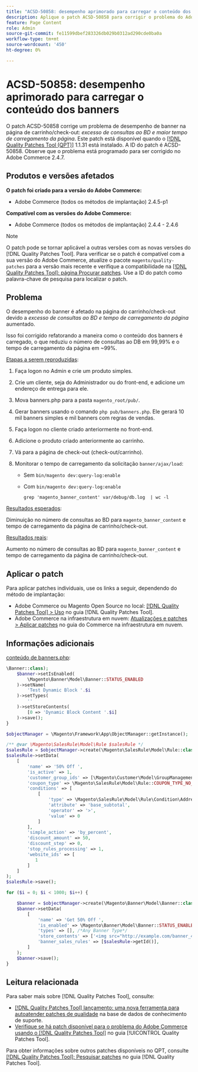 ```yaml
---
title: "ACSD-50858: desempenho aprimorado para carregar o conteúdo dos banners"
description: Aplique o patch ACSD-50858 para corrigir o problema do Adobe Commerce em que o desempenho do banner é afetado na página do carrinho/checkout devido a consultas excessivas de DB e tempo de carregamento da página aumentado.
feature: Page Content
role: Admin
source-git-commit: fe11599dbef283326db029b0312ad290cde0ba0a
workflow-type: tm+mt
source-wordcount: '450'
ht-degree: 0%

---
```


# ACSD-50858: desempenho aprimorado para carregar o conteúdo dos banners

O patch ACSD-50858 corrige um problema de desempenho de banner na página de carrinho/check-out: *excesso de consultas ao BD e maior tempo de carregamento da página*. Este patch está disponível quando o [[!DNL Quality Patches Tool (QPT)]](https://experienceleague.adobe.com/en/docs/commerce-knowledge-base/kb/announcements/commerce-announcements/magento-quality-patches-released-new-tool-to-self-serve-quality-patches) 1.1.31 está instalado. A ID do patch é ACSD-50858. Observe que o problema está programado para ser corrigido no Adobe Commerce 2.4.7.

## Produtos e versões afetados

**O patch foi criado para a versão do Adobe Commerce:**

* Adobe Commerce (todos os métodos de implantação) 2.4.5-p1

**Compatível com as versões do Adobe Commerce:**

* Adobe Commerce (todos os métodos de implantação) 2.4.4 - 2.4.6

>[!NOTE]
>
>O patch pode se tornar aplicável a outras versões com as novas versões do [!DNL Quality Patches Tool]. Para verificar se o patch é compatível com a sua versão do Adobe Commerce, atualize o pacote `magento/quality-patches` para a versão mais recente e verifique a compatibilidade na [[!DNL Quality Patches Tool]: página Procurar patches](https://experienceleague.adobe.com/tools/commerce-quality-patches/index.html). Use a ID do patch como palavra-chave de pesquisa para localizar o patch.

## Problema

O desempenho do banner é afetado na página do carrinho/check-out devido a *excesso de consultas ao BD e tempo de carregamento da página* aumentado.

Isso foi corrigido refatorando a maneira como o conteúdo dos banners é carregado, o que reduziu o número de consultas ao DB em 99,99% e o tempo de carregamento da página em ~99%.

<u>Etapas a serem reproduzidas</u>:

1. Faça logon no Admin e crie um produto simples.
1. Crie um cliente, seja do Administrador ou do front-end, e adicione um endereço de entrega para ele.
1. Mova banners.php para a pasta `magento_root/pub/`.
1. Gerar banners usando o comando `php pub/banners.php`. Ele gerará 10 mil banners simples e mil banners com regras de vendas.
1. Faça logon no cliente criado anteriormente no front-end.
1. Adicione o produto criado anteriormente ao carrinho.
1. Vá para a página de check-out (check-out/carrinho).
1. Monitorar o tempo de carregamento da solicitação `banner/ajax/load`:

   * Sem `bin/magento dev:query-log:enable`
   * Com `bin/magento dev:query-log:enable`

     ```
     grep 'magento_banner_content' var/debug/db.log  | wc -l
     ```

<u>Resultados esperados</u>:

Diminuição no número de consultas ao BD para `magento_banner_content` e tempo de carregamento da página de carrinho/check-out.

<u>Resultados reais</u>:

Aumento no número de consultas ao BD para `magento_banner_content` e tempo de carregamento da página de carrinho/check-out.

## Aplicar o patch

Para aplicar patches individuais, use os links a seguir, dependendo do método de implantação:

* Adobe Commerce ou Magento Open Source no local: [[!DNL Quality Patches Tool] > Uso](/help/tools/quality-patches-tool/usage.md) no guia [!DNL Quality Patches Tool].
* Adobe Commerce na infraestrutura em nuvem: [Atualizações e patches > Aplicar patches](https://experienceleague.adobe.com/docs/commerce-cloud-service/user-guide/develop/upgrade/apply-patches.html) no guia do Commerce na infraestrutura em nuvem.

## Informações adicionais

<u>conteúdo de banners.php</u>:

```php
\Banner::class);
    $banner->setIsEnabled(
        \Magento\Banner\Model\Banner::STATUS_ENABLED
    )->setName(
        'Test Dynamic Block '.$i
    )->setTypes(
        ''
    )->setStoreContents(
        [0 => 'Dynamic Block Content '.$i]
    )->save();
}

$objectManager = \Magento\Framework\App\ObjectManager::getInstance();

/** @var \Magento\SalesRule\Model\Rule $salesRule */
$salesRule = $objectManager->create(\Magento\SalesRule\Model\Rule::class);
$salesRule->setData(
    [
        'name' => '50% Off ',
        'is_active' => 1,
        'customer_group_ids' => [\Magento\Customer\Model\GroupManagement::NOT_LOGGED_IN_ID],
        'coupon_type' => \Magento\SalesRule\Model\Rule::COUPON_TYPE_NO_COUPON,
        'conditions' => [
            [
                'type' => \Magento\SalesRule\Model\Rule\Condition\Address::class,
                'attribute' => 'base_subtotal',
                'operator' => '>',
                'value' => 0
            ]
        ],
        'simple_action' => 'by_percent',
        'discount_amount' => 50,
        'discount_step' => 0,
        'stop_rules_processing' => 1,
        'website_ids' => [
           1
        ]
    ]
);
$salesRule->save();

for ($i = 0; $i < 1000; $i++) {

    $banner = $objectManager->create(\Magento\Banner\Model\Banner::class);
    $banner->setData(
        [
            'name' => 'Get 50% Off ',
            'is_enabled' => \Magento\Banner\Model\Banner::STATUS_ENABLED,
            'types' => [], /*Any Banner Type*/
            'store_contents' => ['<img src="http://example.com/banner_40_percent_off.png" />'],
            'banner_sales_rules' => [$salesRule->getId()],
        ]
    );
    $banner->save();
}
```

## Leitura relacionada

Para saber mais sobre [!DNL Quality Patches Tool], consulte:

* [[!DNL Quality Patches Tool] lançamento: uma nova ferramenta para autoatender patches de qualidade](https://experienceleague.adobe.com/en/docs/commerce-knowledge-base/kb/announcements/commerce-announcements/magento-quality-patches-released-new-tool-to-self-serve-quality-patches) na base de dados de conhecimento de suporte.
* [Verifique se há patch disponível para o problema do Adobe Commerce usando o  [!DNL Quality Patches Tool]](/help/tools/quality-patches-tool/patches-available-in-qpt/check-patch-for-magento-issue-with-magento-quality-patches.md) no guia [!UICONTROL Quality Patches Tool].


Para obter informações sobre outros patches disponíveis no QPT, consulte [[!DNL Quality Patches Tool]: Pesquisar patches](https://experienceleague.adobe.com/tools/commerce-quality-patches/index.html) no guia [!DNL Quality Patches Tool].
